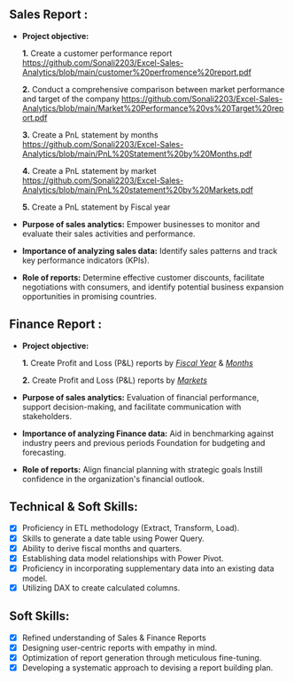 ## Sales Report :


- **Project objective:** 

    **1.** Create a customer performance report https://github.com/Sonali2203/Excel-Sales-Analytics/blob/main/customer%20perfromence%20report.pdf
  
    **2.** Conduct a comprehensive comparison between market performance and target of the company https://github.com/Sonali2203/Excel-Sales-Analytics/blob/main/Market%20Performance%20vs%20Target%20report.pdf
  
    **3.** Create a PnL statement by months https://github.com/Sonali2203/Excel-Sales-Analytics/blob/main/PnL%20Statement%20by%20Months.pdf
  
    **4.** Create a PnL statement by market https://github.com/Sonali2203/Excel-Sales-Analytics/blob/main/PnL%20statement%20by%20Markets.pdf
  
    **5.** Create a PnL statement by Fiscal year

- **Purpose of sales analytics:** Empower businesses to monitor and evaluate their sales activities and performance.

- **Importance of analyzing sales data:** Identify sales patterns and track key performance indicators (KPIs).

- **Role of reports:** Determine effective customer discounts, facilitate negotiations with consumers, and identify potential business expansion opportunities in promising countries.


## Finance Report :

- **Project objective:** 

    **1.** Create Profit and Loss (P&L) reports by _[Fiscal Year](https://github.com/KirandeepMarala/Excel-Sales_Analysis/blob/main/P%26L%20Statement%20by%20Fiscal%20Year.pdf)_ & _[Months](https://github.com/KirandeepMarala/Excel-Sales_Analysis/blob/main/P%26L%20Statement%20by%20Months.pdf)_ 

   **2.** Create Profit and Loss (P&L) reports by _[Markets](https://github.com/KirandeepMarala/Excel-Sales_Analysis/blob/main/P%26L%20Statement%20by%20Markets.pdf)_

- **Purpose of sales analytics:** Evaluation of financial performance, support decision-making, and facilitate communication with stakeholders.

- **Importance of analyzing Finance data:** Aid in benchmarking against industry peers and previous periods Foundation for budgeting and forecasting.

- **Role of reports:** Align financial planning with strategic goals Instill confidence in the organization's financial outlook.


## Technical & Soft Skills:
- [x]	Proficiency in ETL methodology (Extract, Transform, Load).
- [x]	Skills to generate a date table using Power Query.
- [x]	Ability to derive fiscal months and quarters.
- [x]	Establishing data model relationships with Power Pivot.
- [x]	Proficiency in incorporating supplementary data into an existing data model.
- [x]	Utilizing DAX to create calculated columns.

## Soft Skills:
- [x]	Refined understanding of Sales & Finance Reports
- [x]	Designing user-centric reports with empathy in mind.
- [x]	Optimization of report generation through meticulous fine-tuning.
- [x]	Developing a systematic approach to devising a report building plan.
